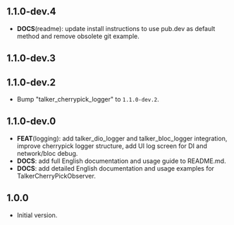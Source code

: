 ## 1.1.0-dev.4

 - **DOCS**(readme): update install instructions to use pub.dev as default method and remove obsolete git example.

## 1.1.0-dev.3

## 1.1.0-dev.2

 - Bump "talker_cherrypick_logger" to `1.1.0-dev.2`.

## 1.1.0-dev.0

 - **FEAT**(logging): add talker_dio_logger and talker_bloc_logger integration, improve cherrypick logger structure, add UI log screen for DI and network/bloc debug.
 - **DOCS**: add full English documentation and usage guide to README.md.
 - **DOCS**: add detailed English documentation and usage examples for TalkerCherryPickObserver.

## 1.0.0

- Initial version.
